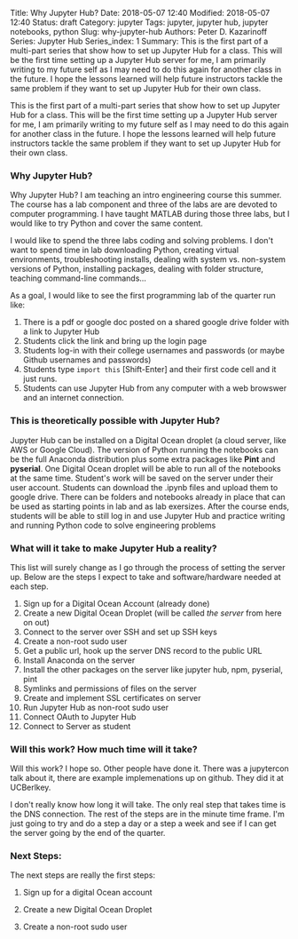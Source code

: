 Title: Why Jupyter Hub?
Date: 2018-05-07 12:40
Modified: 2018-05-07 12:40
Status: draft
Category: jupyter
Tags: jupyter, jupyter hub, jupyter notebooks, python
Slug: why-jupyter-hub
Authors: Peter D. Kazarinoff
Series: Jupyter Hub
Series_index: 1
Summary: This is the first part of a multi-part series that show how to set up Jupyter Hub for a class. This will be the first time setting up a Jupyter Hub server for me, I am primarily writing to my future self as I may need to do this again for another class in the future. I hope the lessons learned will help future instructors tackle the same problem if they want to set up Jupyter Hub for their own class.

This is the first part of a multi-part series that show how to set up Jupyter Hub for a class. This will be the first time setting up a Jupyter Hub server for me, I am primarily writing to my future self as I may need to do this again for another class in the future. I hope the lessons learned will help future instructors tackle the same problem if they want to set up Jupyter Hub for their own class.

### Why Jupyter Hub?

Why Jupyter Hub? I am teaching an intro engineering course this summer. The course has a lab component and three of the labs are are devoted to computer programming. I have taught MATLAB during those three labs, but I would like to try Python and cover the same content.

I would like to spend the three labs coding and solving problems. I don't want to spend time in lab downloading Python, creating virtual environments, troubleshooting installs, dealing with system vs. non-system versions of Python, installing packages, dealing with folder structure, teaching command-line commands...

As a goal, I would like to see the first programming lab of the quarter run like:
1. There is a pdf or google doc posted on a shared google drive folder with a link to Jupyter Hub
2. Students click the link and bring up the login page
3. Students log-in with their college usernames and passwords (or maybe Github usernames and passwords)
4. Students type ```import this``` [Shift-Enter] and their first code cell and it just runs.
5. Students can use Jupyter Hub from any computer with a web browswer and an internet connection.


### This is theoretically possible with Jupyter Hub?

Jupyter Hub can be installed on a Digital Ocean droplet (a cloud server, like AWS or Google Cloud). The version of Python running the notebooks can be the full Anaconda distribution plus some extra packages like **Pint** and **pyserial**. One Digital Ocean droplet will be able to run all of the notebooks at the same time. Student's work will be saved on the server under their user account. Students can download the .ipynb files and upload them to google drive. There can be folders and notebooks already in place that can be used as starting points in lab and as lab exersizes. After the course ends, students will be able to still log in and use Jupyter Hub and practice writing and running Python code to solve engineering problems

### What will it take to make Jupyter Hub a reality?

This list will surely change as I go through the process of setting the server up. Below are the steps I expect to take and software/hardware needed at each step.

1. Sign up for a Digital Ocean Account (already done)
2. Create a new Digital Ocean Droplet (will be called _the server_ from here on out)
3. Connect to the server over SSH and set up SSH keys
4. Create a non-root sudo user
5. Get a public url, hook up the server DNS record to the public URL
6. Install Anaconda on the server
7. Install the other packages on the server like jupyter hub, npm, pyserial, pint
8. Symlinks and permissions of files on the server
9. Create and implement SSL certificates on server
10. Run Jupyter Hub as non-root sudo user
11. Connect OAuth to Jupyter Hub
12. Connect to Server as student

### Will this work? How much time will it take?

Will this work? I hope so. Other people have done it. There was a jupytercon talk about it, there are example implemenations up on github. They did it at UCBerlkey. 

I don't really know how long it will take. The only real step that takes time is the DNS connection. The rest of the steps are in the minute time frame. I'm just going to try and do a step a day or a step a week and see if I can get the server going by the end of the quarter.

### Next Steps:

The next steps are really the first steps:

1. Sign up for a digital Ocean account

2. Create a new Digital Ocean Droplet

3. Create a non-root sudo user
